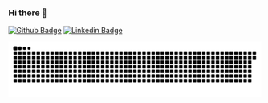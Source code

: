 ### Hi there 👋

[![Github Badge](https://img.shields.io/badge/-Github-000?style=flat-square&logo=Github&logoColor=white&link=https://github.com/Vinicius-CSantos)](https://github.com/eduardosukeda)
[![Linkedin Badge](https://img.shields.io/badge/-LinkedIn-blue?style=flat-square&logo=Linkedin&logoColor=white&link=https://www.linkedin.com/in/vinicius-correa-dos-santos-156a87162/)](https://www.linkedin.com/in/eduardo-sukeda-de-arruda-8a993b102/)



![Snake animation](https://github.com/Vinicius-CSantos/Vinicius-Csantos/blob/output/github-contribution-grid-snake.svg)
